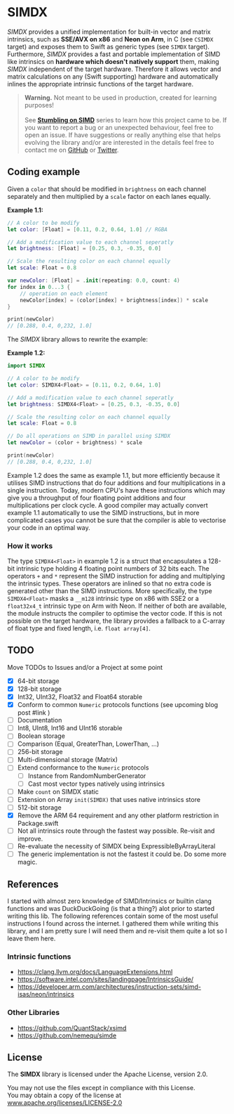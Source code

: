 # SIMDX

*SIMDX* provides a unified implementation for built-in vector and matrix intrinsics, such as **SSE/AVX on x86** and
**Neon on Arm**, in C (see `CSIMDX` target) and exposes them to Swift as generic types (see `SIMDX` target).
Furthermore, *SIMDX* provides a fast and portable implementation of SIMD like intrinsics on **hardware which doesn't
natively support** them, making *SIMDX* independent of the target hardware. Therefore it allows vector and matrix
calculations on any (Swift supporting) hardware and automatically inlines the appropriate  intrinsic functions of the
target hardware.

> **Warning.** Not meant to be used in production, created for learning purposes!
> <br/><br/> See [**Stumbling on SIMD**](https://blog.wntr.me/posts/001-the-properties-of-space/) series to learn how
this project came to be. If you want to report a bug or an unexpected behaviour, feel free to open an issue. If have
suggestions or really anything else that helps evolving the library and/or are interested in the details feel free to
contact me on [GitHub](https://github.com/markuswntr) or [Twitter](https://twitter.com/markuswntr).

## Coding example

Given a `color` that should be modified in `brightness` on each channel separately and then multiplied by a `scale` factor on each lanes equally.

**Example 1.1:**

```swift
// A color to be modify
let color: [Float] = [0.11, 0.2, 0.64, 1.0] // RGBA

// Add a modification value to each channel seperatly
let brightness: [Float] = [0.25, 0.3, -0.35, 0.0]

// Scale the resulting color on each channel equally
let scale: Float = 0.8

var newColor: [Float] = .init(repeating: 0.0, count: 4)
for index in 0...3 {
    // operation on each element
    newColor[index] = (color[index] + brightness[index]) * scale 
}

print(newColor)
// [0.288, 0.4, 0,232, 1.0]
```

The *SIMDX* library allows to rewrite the example:

**Example 1.2:**

```swift
import SIMDX

// A color to be modify
let color: SIMDX4<Float> = [0.11, 0.2, 0.64, 1.0]

// Add a modification value to each channel seperatly
let brightness: SIMDX4<Float> = [0.25, 0.3, -0.35, 0.0]

// Scale the resulting color on each channel equally
let scale: Float = 0.8

// Do all operations on SIMD in parallel using SIMDX
let newColor = (color + brightness) * scale

print(newColor)
// [0.288, 0.4, 0,232, 1.0]
```

Example 1.2 does the same as example 1.1, but more efficiently because it utilises SIMD instructions that do four
additions and four multiplications in a single instruction. Today, modern CPU's have these instructions which may give
you a throughput of four floating point additions and four multiplications per clock cycle. A good compiler may 
actually convert example 1.1 automatically to use the SIMD instructions, but in more complicated cases you cannot be
sure that the compiler is able to vectorise your code in an optimal way.

### How it works

The type `SIMDX4<Float>` in example 1.2 is a struct that encapsulates a 128-bit intrinsic type holding 4 floating point
numbers of 32 bits each. The operators `+` and `*` represent the SIMD instruction for adding and multiplying the
intrinsic types. These operators are inlined so that no extra code is generated other than the SIMD instructions. More
specifically, the type `SIMDX4<Float>` masks a `__m128` intrinsic type on x86 with SSE2 or a `float32x4_t` intrinsic
type on Arm with Neon. If neither of both are available, the module instructs the compiler to optimise the vector code.
If this is not possible on the target hardware, the library provides a fallback to a C-array of float type and fixed
length, i.e. `float array[4]`.

## TODO

Move TODOs to Issues and/or a Project at some point

- [x] 64-bit storage
- [x] 128-bit storage
- [x] Int32, UInt32, Float32 and Float64 storable
- [x] Conform to common `Numeric` protocols functions (see upcoming blog post #link )
- [ ] Documentation
- [ ] Int8, UInt8, Int16 and UInt16 storable
- [ ] Boolean storage
- [ ] Comparison (Equal, GreaterThan, LowerThan, ...)
- [ ] 256-bit storage
- [ ] Multi-dimensional storage (Matrix)
- [ ] Extend conformance to the `Numeric` protocols
    - [ ] Instance from RandomNumberGenerator
    - [ ] Cast most vector types natively using intrinsics
- [ ] Make `count` on SIMDX static
- [ ] Extension on Array `init(SIMDX)` that uses native intrinsics store
- [ ] 512-bit storage
- [x] Remove the ARM 64 requirement and any other platform restriction in Package.swift
- [ ] Not all intrinsics route through the fastest way possible. Re-visit and improve.
- [ ] Re-evaluate the necessity of SIMDX being ExpressibleByArrayLiteral
- [ ] The generic implementation is not the fastest it could be. Do some more magic.

## References 

I started with almost zero knowledge of SIMD/Intrinsics or builtin clang functions and was DuckDuckGoing (is that a
thing?) alot prior to started writing this lib. The following references contain some of the most useful instructions
I found across the internet. I gathered them while writing this library, and I am pretty sure I will need them and
re-visit them quite a lot so I leave them here.

### Intrinsic functions

- https://clang.llvm.org/docs/LanguageExtensions.html
- https://software.intel.com/sites/landingpage/IntrinsicsGuide/
- https://developer.arm.com/architectures/instruction-sets/simd-isas/neon/intrinsics

### Other Libraries

- https://github.com/QuantStack/xsimd
- https://github.com/nemequ/simde

## License

The **SIMDX** library is licensed under the Apache License, version 2.0.

You may not use the files except in compliance with this License.  
You may obtain a copy of the license at www.apache.org/licenses/LICENSE-2.0
